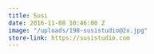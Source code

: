 ```yaml
---
title: Susi
date: 2016-11-08 10:46:00 Z
image: "/uploads/198-susistudio@2x.jpg"
store-link: https://susistudio.com
---
```



